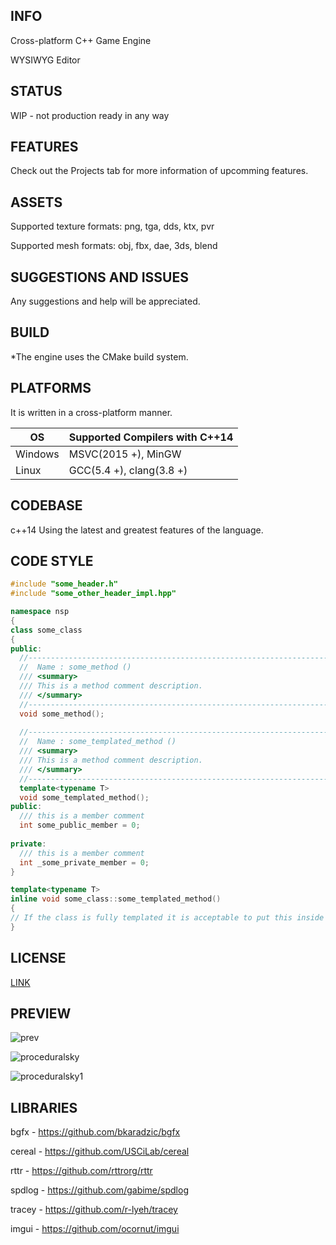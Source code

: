 ## INFO
Cross-platform C++ Game Engine

WYSIWYG Editor

## STATUS
WIP - not production ready in any way

## FEATURES
Check out the Projects tab for more information of upcomming features.

## ASSETS
Supported texture formats: png, tga, dds, ktx, pvr

Supported mesh formats: obj, fbx, dae, 3ds, blend

## SUGGESTIONS AND ISSUES
Any suggestions and help will be appreciated.

## BUILD
*The engine uses the CMake build system.


## PLATFORMS
It is written in a cross-platform manner.

OS          | Supported Compilers with C++14
------------| ---------------------
Windows     | MSVC(2015 +), MinGW
Linux       | GCC(5.4 +), clang(3.8 +)

## CODEBASE
c++14 Using the latest and greatest features of the language.

## CODE STYLE
```c++
#include "some_header.h"
#include "some_other_header_impl.hpp"

namespace nsp
{
class some_class
{
public:
  //-----------------------------------------------------------------------------
  //  Name : some_method ()
  /// <summary>
  /// This is a method comment description.
  /// </summary>
  //-----------------------------------------------------------------------------
  void some_method();
  
  //-----------------------------------------------------------------------------
  //  Name : some_templated_method ()
  /// <summary>
  /// This is a method comment description.
  /// </summary>
  //-----------------------------------------------------------------------------
  template<typename T>
  void some_templated_method();
public:
  /// this is a member comment
  int some_public_member = 0;
  
private:
  /// this is a member comment
  int _some_private_member = 0;
}

template<typename T>
inline void some_class::some_templated_method()
{
// If the class is fully templated it is acceptable to put this inside the class
}
```

## LICENSE
[LINK](LICENSE.md)

## PREVIEW
![prev](https://cloud.githubusercontent.com/assets/1499411/23671477/0a2016fa-0374-11e7-8456-0521c78c5f12.png)

![proceduralsky](https://cloud.githubusercontent.com/assets/1499411/22755670/d6cf794e-ee4c-11e6-92cd-e29ae30eefc8.png)

![proceduralsky1](https://cloud.githubusercontent.com/assets/1499411/22755669/d6cd60fa-ee4c-11e6-9ff2-ebf0e3535e39.png)


## LIBRARIES
bgfx - https://github.com/bkaradzic/bgfx

cereal - https://github.com/USCiLab/cereal

rttr - https://github.com/rttrorg/rttr

spdlog - https://github.com/gabime/spdlog

tracey - https://github.com/r-lyeh/tracey

imgui - https://github.com/ocornut/imgui

